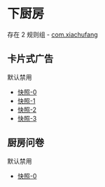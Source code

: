 # 下厨房

存在 2 规则组 - [com.xiachufang](/src/apps/com.xiachufang.ts)

## 卡片式广告

默认禁用

- [快照-0](https://i.gkd.li/import/13348710)
- [快照-1](https://i.gkd.li/import/13363079)
- [快照-2](https://i.gkd.li/import/13454534)
- [快照-3](https://i.gkd.li/import/13484117)

## 厨房问卷

默认禁用

- [快照-0](https://i.gkd.li/import/13363042)
